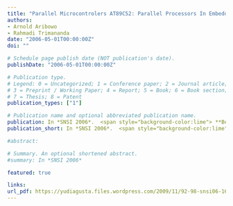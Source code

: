 ```yaml
---
title: "Parallel Microcontrolers AT89C52: Parallel Processors In Embedded System Application Of Robotics"
authors:
- Arnold Aribowo
- Rahmadi Trimananda
date: "2006-05-01T00:00:00Z"
doi: ""

# Schedule page publish date (NOT publication's date).
publishDate: "2006-05-01T00:00:00Z"

# Publication type.
# Legend: 0 = Uncategorized; 1 = Conference paper; 2 = Journal article;
# 3 = Preprint / Working Paper; 4 = Report; 5 = Book; 6 = Book section;
# 7 = Thesis; 8 = Patent
publication_types: ["1"]

# Publication name and optional abbreviated publication name.
publication: In *SNSI 2006*.  <span style="background-color:lime"> **Best Paper Award**</span>
publication_short: In *SNSI 2006*.  <span style="background-color:lime">**Best Paper Award**</span>

#abstract: 

# Summary. An optional shortened abstract.
#summary: In *SNSI 2006*

featured: true

links:
url_pdf: https://yudiagusta.files.wordpress.com/2009/11/92-98-snsi06-16-parallel-microcontrolers-at89c52-parallel-processors-in-embedded-system-application-of-robotics.pdf
---
```

